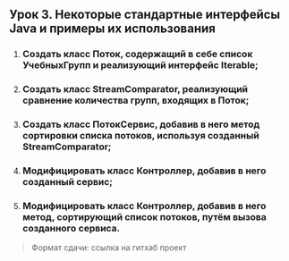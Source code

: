 ## Урок 3. Некоторые стандартные интерфейсы Java и примеры их использования

1. ### Создать класс Поток, содержащий в себе список УчебныхГрупп и реализующий интерфейс Iterable;
2. ### Создать класс StreamComparator, реализующий сравнение количества групп, входящих в Поток;
3. ### Создать класс ПотокСервис, добавив в него метод сортировки списка потоков, используя созданный StreamComparator;
4. ### Модифицировать класс Контроллер, добавив в него созданный сервис;
5. ### Модифицировать класс Контроллер, добавив в него метод, сортирующий список потоков, путём вызова созданного сервиса.

> Формат сдачи: ссылка на гитхаб проект